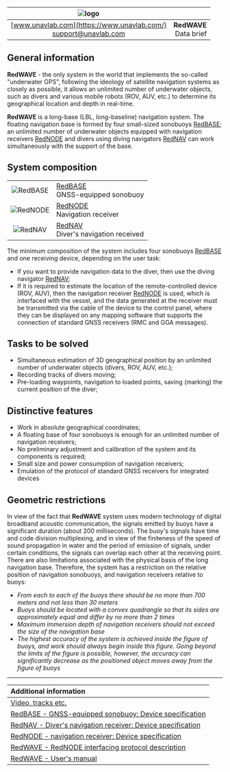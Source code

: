 | ![logo](https://ucnl.github.io/documentation/sm_logo.png) |  |
| :---: | ---: |
| [www.unavlab.com](https://www.unavlab.com/) <br/> [support@unavlab.com](mailto:support@unavlab.com) | **RedWAVE**<br/> Data brief |

## General information
**RedWAVE** - the only system in the world that implements the so-called "underwater GPS", following the ideology of satellite 
navigation systems as closely as possible, it allows an unlimited number of underwater objects, such as divers and various mobile robots (ROV, AUV, etc.) to determine
its geographical location and depth in real-time.

**RedWAVE** is a long-base (LBL, long-baseline) navigation system. The floating navigation base is formed by four small-sized
sonobuoys [RedBASE](RedBASE_Specification_en.md); an unlimited number of underwater objects equipped with navigation receivers [RedNODE](RedNODE_Specification_en.md) and divers using diving navigators [RedNAV](RedNAV_Specification_en.md) can work simultaneously with the support of the base.

## System composition

|  |  |
| :---: | :--- |
| ![RedBASE](https://ucnl.github.io/documentation/def_redbase_yellow.png) | [RedBASE](RedBASE_Specification_en.md) <br/> GNSS-equipped sonobuoy |
| ![RedNODE](https://ucnl.github.io/documentation/def_modem_black.png) | [RedNODE](RedNODE_Specification_en.md) <br/> Navigation receiver |
| ![RedNAV](https://ucnl.github.io/documentation/def_rednav_yellow.png) | [RedNAV](RedNAV_Specification_en.md) <br/> Diver's navigation received |

The minimum composition of the system includes four sonobuoys [RedBASE](RedBASE_Specification_en.md) and one receiving device, 
depending on the user task:
* If you want to provide navigation data to the diver, then use the diving navigator [RedNAV](RedNAV_Specification_en.md);
* If it is required to estimate the location of the remote-controlled device (ROV, AUV), then the navigation receiver 
[RedNODE](RedNODE_Specification_en.md) is used, which is interfaced with the vessel, and the data generated at the receiver must be 
transmitted via the cable of the device to the control panel, where they can be displayed on any mapping software that supports the 
connection of standard GNSS receivers (RMC and GGA messages).

## Tasks to be solved
* Simultaneous estimation of 3D geographical position by an unlimited number of underwater objects (divers, ROV, AUV, etc.);
* Recording tracks of divers moving;
* Pre-loading waypoints, navigation to loaded points, saving (marking) the current position of the diver;

## Distinctive features
* Work in absolute geographical coordinates;
* A floating base of four sonobuoys is enough for an unlimited number of navigation receivers;
* No preliminary adjustment and calibration of the system and its components is required;
* Small size and power consumption of navigation receivers;
* Emulation of the protocol of standard GNSS receivers for integrated devices


## Geometric restrictions
In view of the fact that **RedWAVE** system uses modern technology of digital broadband acoustic communication, the signals emitted by 
buoys have a significant duration (about 200 milliseconds). The buoy's signals have time and code division multiplexing, and in view of 
the finiteness of the speed of sound propagation in water and the period of emission of signals, under certain conditions, the signals 
can overlap each other at the receiving point. There are also limitations associated with the physical basis of the long navigation base.
Therefore, the system has a restriction on the relative position of navigation sonobuoys, and navigation receivers relative to buoys:
* _From each to each of the buoys there should be no more than 700 meters and not less than 30 meters_
* _Buoys should be located with a convex quadrangle so that its sides are approximately equal and differ by no more than 2 times_
* _Maximum immersion depth of navigation receivers should not exceed the size of the navigation base_
* _The highest accuracy of the system is achieved inside the figure of buoys, and work should always begin inside this figure. 
Going beyond the limits of the figure is possible, however, the accuracy can significantly decrease as the positioned object moves away 
from the figure of buoys_

_________  

| **Additional information** |
| :--- |
| [Video, tracks etc.](media.md) |
| [RedBASE - GNSS-equipped sonobuoy: Device specification](RedBASE_Specification_en.md) |
| [RedNAV - Diver's navigation receiver: Device specification](RedNAV_Specification_en.md) |
| [RedNODE - navigation receiver: Device specification](RedNODE_Specification_en.md) |
| [RedWAVE - RedNODE interfacing protocol description](RedWAVE_Protocol_Specification_en.html) |
| [RedWAVE - User's manual]() |
